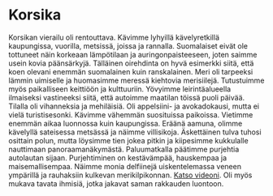 # Korsika

Korsikan vierailu oli rentouttava. Kävimme lyhyillä kävelyretkillä kaupungissa, vuorilla, metsissä, joissa ja rannalla. Suomalaiset eivät ole tottuneet näin korkeaan lämpötilaan ja auringonpaisteeseen, joten saimme usein kovia päänsärkyjä. Tälläinen oirehdinta on hyvä esimerkki siitä, että koen olevani enemmän suomalainen kuin ranskalainen. Meri oli tarpeeksi lämmin uimiselle ja huomasimme meressä kiehtovia merisiilejä. Tutustuimme myös paikalliseen keittiöön ja kulttuuriin. Yövyimme leirintäalueella ilmaiseksi vastineeksi siitä, että autoimme maatilan töissä puoli päivää. Tilalla oli vihanneksia ja mehiläisiä. Oli appelsiini- ja avokadokausi, mutta ei vielä turistisesonki. Kävimme vähemmän suosituissa paikoissa. Vietimme enemmän aikaa luonnossa kuin kaupungissa. Eräänä aamuna, olimme kävelyllä sateisessa metsässä ja näimme villisikoja. Äskettäinen tulva tuhosi osittain polun, mutta löysimme tien jokea pitkin ja kiipesimme kukkulalle nauttimaan panoraamanäkymästä. Paluumatkalla päätimme purjehtia autolautan sijaan. Purjehtiminen on kestävämpää, hauskempaa ja maisemallisempaa. Näimme monia delfiinejä uiskentelemassa veneen ympärillä ja rauhaksiin kulkevan merikilpikonnan. [Katso videoni](https://lone.earth/w/8vjtaGgEQNj7YNgq5ACgbj). Oli myös mukava tavata ihmisiä, jotka jakavat saman rakkauden luontoon.
